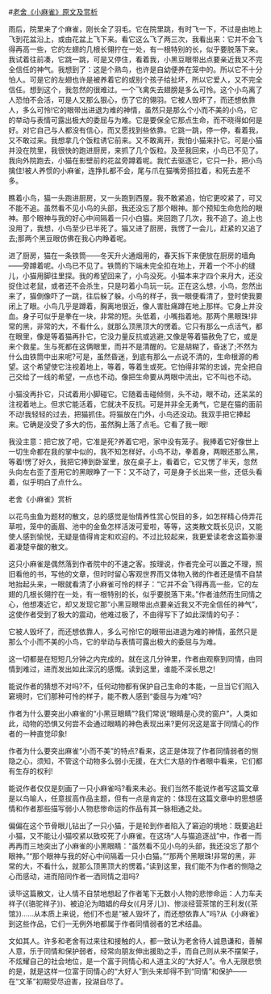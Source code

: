 #[老舍《小麻雀》原文及赏析](https://www.vrrw.net/wx/10763.html)

雨后，院里来了个麻雀，刚长全了羽毛。它在院里跳，有时飞一下，不过是由地上飞到花盆沿上，或由花盆上飞下来。看它这么飞了两三次，我看出来：它并不会飞得再高一些，它的左翅的几根长翎拧在一处，有一根特别的长，似乎要脱落下来。我试着往前凑，它跳一跳，可是又停住，看着我，小黑豆眼带出点要亲近我又不完全信任的神气。我想到了：这是个熟鸟，也许是自幼便养在笼中的。所以它不十分怕人。可是它的左翅也许是被养着它的或别个孩子给扯坏，所以它爱人，又不完全信任。想到这个，我忽然的很难过。一个飞禽失去翅膀是多么可怜。这个小鸟离了人恐怕不会活，可是人又那么狠心，伤了它的翎羽。它被人毁坏了，而还想依靠人，多么可怜!它的眼带出进退为难的神情，虽然只是那么个小而不美的小鸟，它的举动与表情可露出极大的委屈与为难。它是要保全它那点生命，而不晓得如何是好。对它自己与人都没有信心，而又愿找到些依靠。它跳一跳，停一停，看着我，又不敢过来。我想拿几个饭粒诱它前来。又不敢离开，我怕小猫来扑它。可是小猫并没在院里，我很快的跑进厨房，来抓了几个饭粒。及至我回来，小鸟已不见了。我向外院跑去，小猫在影壁前的花盆旁蹲着呢。我忙去驱逐它，它只一扑，把小鸟擒住!被人养惯的小麻雀，连挣扎都不会，尾与爪在猫嘴旁搭拉着，和死去差不多。

瞧着小鸟，猫一头跑进厨房，又一头跑到西屋。我不敢紧追，怕它更咬紧了，可又不能不追。虽然看不见小鸟的头部，我还没忘了那个眼神。那个预知生命危险的眼神。那个眼神与我的好心中间隔着一只小白猫。来回跑了几次，我不追了。追上也没用了，我想，小鸟至少已半死了。猫又进了厨房，我愣了一会儿，赶紧的又追了去;那两个黑豆眼仿佛在我心内睁着呢。



进了厨房，猫在一条铁筒——冬天升火通烟用的，春天拆下来便放在厨房的墙角——旁蹲着呢。小鸟已不见了。铁筒的下端未完全扣在地上，开着一个不小的缝儿，小猫用脚往里探。我的希望回来了，小鸟没死。小猫本来才四个来月大，还没捉住过老鼠，或者还不会杀生，只是叼着小鸟玩一玩。正在这么想，小鸟，忽然出来了，猫倒像吓了一跳，往后躲了躲。小鸟的样子，我一眼便看清了，登时使我要闭上了眼。小鸟几乎是蹲着，胸离地很近，像人害肚痛蹲在地上那样。它身上并没血。身子可似乎是拳在一块，非常的短。头低着，小嘴指着地。那两个黑眼珠!非常的黑，非常的大，不看什么，就那么顶黑顶大的愣着。它只有那么一点活气，都在眼里，像是等着猫再扑它，它没力量反抗或逃避;又像是等着猫赦免了它，或是来个救星。生与死都在这俩眼里，而并不是清醒的。它是胡糊了，昏迷了;不然为什么由铁筒中出来呢?可是，虽然昏迷，到底有那么一点说不清的，生命根源的希望。这个希望使它注视着地上，等着，等着生或死。它怕得非常的忠诚，完全把自己交给了一线的希望，一点也不动。像把生命要从两眼中流出，它不叫也不动。

小猫没再扑它，只试着用小脚碰它。它随着击碰倾侧，头不动，眼不动，还呆呆的注视着地上。但求它能活着，它就决不反抗。可是并非全无勇气，它是在猫的面前不动!我轻轻的过去，把猫抓住。将猫放在门外，小鸟还没动。我双手把它捧起来。它确是没受了多大的伤，虽然胸上落了点毛。它看了我一眼!

我没主意：把它放了吧，它准是死?养着它吧，家中没有笼子。我捧着它好像世上一切生命都在我的掌中似的，我不知怎样好。小鸟不动，拳着身，两眼还那么黑，等着!愣了好久，我把它捧到卧室里，放在桌子上，看着它，它又愣了半天，忽然头向左右歪了歪用它的黑眼睁了一下：又不动了，可是身子长出来一些，还低头看着，似乎明白了点什么。

老舍《小麻雀》赏析

以花鸟虫鱼为题材的散文，总的感觉是怡情养性赏心悦目的多，如怎样精心侍弄花草啦，笼中的画眉、池中的金鱼怎样活泼可爱啦，等等，这类散文既长见识，又能使人感到愉悦，无疑是值得肯定和欢迎的。不过比较起来，我更爱读老舍这篇弥漫着凄楚辛酸的散文。

这只小麻雀是偶然落到作者院中的不速之客。按理说，作者完全可以置之不理，照旧看他的书，写他的文章，但时时留心客观世界而又体物入微的作者还是情不自禁地抬起头来，一眼就看清了小麻雀可怜的样子：“它并不会飞得再高一些，它的左翅的几根长翎拧在一处，有一根特别的长，似乎要脱落下来。”作者油然而生同情之心，他想凑近它，却又发现它那“小黑豆眼带出点要亲近我又不完全信任的神气”，这使作者受到了极大的震动，他难过极了，不由得写下了如此深情的句子：

它被人毁坏了，而还想依靠人，多么可怜!它的眼带出进退为难的神情，虽然只是那么个小而不美的小鸟，它的举动与表情可露出极大的委屈与为难。

这一切都是在短短几分钟之内完成的。就在这几分钟里，作者由观察到同情，由同情到难过，进而发出如此深沉的感慨。读到这里，谁能不深长思之!

能说作者的猜想不对吗?不，任何动物都有保护自己生命的本能，一旦当它们陷入窘境时，它们那种可怜的样子，能不教人感到“委屈与为难”吗?

作者为什么要突出小麻雀的“小黑豆眼睛”?我们常说“眼睛是心灵的窗户”，人类如此，动物的恐惧又何尝不会通过眼睛的神色表现出来?更何况这是富于同情心的作者的一种直觉印象!

作者为什么要突出麻雀“小而不美”的特点?看来，这正是体现了作者同情弱者的恻隐之心，须知，不管这个动物多么弱小无援，在大仁大慈的作者眼中看来，它们都有生存的权利!

能说作者仅仅是刻画了一只小麻雀吗?看来未必。我们当然不能说作者写这篇文章是以鸟喻人，任意拔高作品主题，但有一点是肯定的：体现在这篇文章中的思想感情和作者那些描写弱小人物悲惨命运的作品有其一脉相通之处。

偏偏在这个节骨眼儿钻出了一只小猫，于是轮到作者陷入了窘迫的境地：既要追赶小猫，又不能让小猫咬紧以致咬死了小麻雀。在这场“人与猫追逐战”中，作者一而再再而三地突出了小麻雀的小黑眼睛：“虽然看不见小鸟的头部，我还没忘了那个眼神。”“那个眼神与我的好心中间隔着一只小白猫。”“那两个黑眼珠!非常的黑，非常的大，不看什么，就那么顶黑顶大的愣着。”读到这里，我们能不为作者的恻隐之心而感动，进而陪同作者一洒同情之泪吗?

读毕这篇散文，让人情不自禁地想起了作者笔下无数小人物的悲惨命运：人力车夫祥子(《骆驼祥子》)、被迫沦为暗娼的母女(《月牙儿》)、惨淡经营茶馆的王利发(《茶馆》)……从本质上来说，他们不也是“被人毁坏了，而还想依靠人”吗?从《小麻雀》到这些作品，它们一无例外地都属于作者同情弱者的艺术结晶。

文如其人。许多和老舍有过来往和接触的人，都一致认为老舍待人诚恳谦和，善解人意，乐于同情和保护弱者，经常向朋友伸出援助之手，而自己则从来不摆架子，不炫耀自己的社会地位，是一个富于同情心和人道主义的“大好人”。令人无限悲愤的是，就是这样一位富于同情心的“大好人”到头来却得不到“同情”和保护——在“文革”初期受尽迫害，投湖自尽了。

